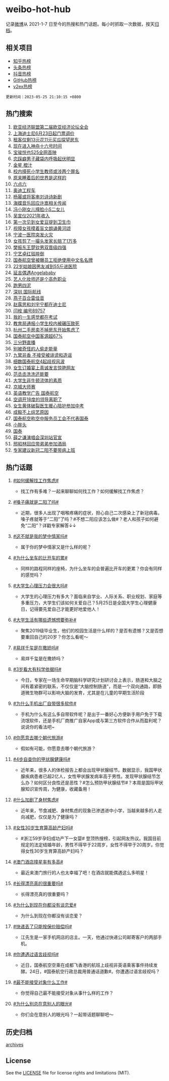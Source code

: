 # weibo-hot-hub

记录[微博](https://www.weibo.com)从 2021-1-7 日至今的热搜和热门话题。每小时抓取一次数据，按天[归档](archives)。

## 相关项目

- [知乎热榜](https://github.com/lonnyzhang423/zhihu-hot-hub)
- [头条热榜](https://github.com/lonnyzhang423/toutiao-hot-hub)
- [抖音热榜](https://github.com/lonnyzhang423/douyin-hot-hub)
- [GitHub热榜](https://github.com/lonnyzhang423/github-hot-hub)
- [v2ex热榜](https://github.com/lonnyzhang423/v2ex-hot-hub)


`更新时间：2023-05-25 21:10:15 +0800`

## 热门搜索

1. [欧亚经济联盟第二届欧亚经济论坛全会](https://m.weibo.cn/search?containerid=100103type%3D1%26t%3D10%26q%3D%23%E6%AC%A7%E4%BA%9A%E7%BB%8F%E6%B5%8E%E8%81%94%E7%9B%9F%E7%AC%AC%E4%BA%8C%E5%B1%8A%E6%AC%A7%E4%BA%9A%E7%BB%8F%E6%B5%8E%E8%AE%BA%E5%9D%9B%E5%85%A8%E4%BC%9A%23&stream_entry_id=51&isnewpage=1&extparam=seat%3D1%26stream_entry_id%3D51%26cate%3D10103%26pos%3D0%26dgr%3D0%26c_type%3D51%26filter_type%3Drealtimehot%26display_time%3D1685020213%26pre_seqid%3D168502021380706467151&luicode=10000011&lfid=106003type%253D25%2526t%253D3%2526disable_hot%253D1%2526filter_type%253Drealtimehot)
1. [上海迪士尼6月23日起门票调价](https://m.weibo.cn/search?containerid=100103type%3D1%26t%3D10%26q%3D%23%E4%B8%8A%E6%B5%B7%E8%BF%AA%E5%A3%AB%E5%B0%BC6%E6%9C%8823%E6%97%A5%E8%B5%B7%E9%97%A8%E7%A5%A8%E8%B0%83%E4%BB%B7%23&stream_entry_id=31&isnewpage=1&extparam=seat%3D1%26dgr%3D0%26band_rank%3D1%26c_type%3D31%26stream_entry_id%3D31%26realpos%3D1%26flag%3D2%26cate%3D5001%26lcate%3D5001%26pos%3D0%26q%3D%2523%25E4%25B8%258A%25E6%25B5%25B7%25E8%25BF%25AA%25E5%25A3%25AB%25E5%25B0%25BC6%25E6%259C%258823%25E6%2597%25A5%25E8%25B5%25B7%25E9%2597%25A8%25E7%25A5%25A8%25E8%25B0%2583%25E4%25BB%25B7%2523%26filter_type%3Drealtimehot%26display_time%3D1685020213%26pre_seqid%3D168502021380706467151&luicode=10000011&lfid=106003type%253D25%2526t%253D3%2526disable_hot%253D1%2526filter_type%253Drealtimehot)
1. [租客仅剩13元花11元买瓜探望房东](https://m.weibo.cn/search?containerid=100103type%3D1%26t%3D10%26q%3D%23%E7%A7%9F%E5%AE%A2%E4%BB%85%E5%89%A913%E5%85%83%E8%8A%B111%E5%85%83%E4%B9%B0%E7%93%9C%E6%8E%A2%E6%9C%9B%E6%88%BF%E4%B8%9C%23&stream_entry_id=31&isnewpage=1&extparam=seat%3D1%26dgr%3D0%26band_rank%3D2%26c_type%3D31%26stream_entry_id%3D31%26realpos%3D2%26flag%3D0%26cate%3D5001%26lcate%3D5001%26pos%3D1%26q%3D%2523%25E7%25A7%259F%25E5%25AE%25A2%25E4%25BB%2585%25E5%2589%25A913%25E5%2585%2583%25E8%258A%25B111%25E5%2585%2583%25E4%25B9%25B0%25E7%2593%259C%25E6%258E%25A2%25E6%259C%259B%25E6%2588%25BF%25E4%25B8%259C%2523%26filter_type%3Drealtimehot%26display_time%3D1685020213%26pre_seqid%3D168502021380706467151&luicode=10000011&lfid=106003type%253D25%2526t%253D3%2526disable_hot%253D1%2526filter_type%253Drealtimehot)
1. [现在进入神舟十六号时间](https://m.weibo.cn/search?containerid=100103type%3D1%26t%3D10%26q%3D%23%E7%8E%B0%E5%9C%A8%E8%BF%9B%E5%85%A5%E7%A5%9E%E8%88%9F%E5%8D%81%E5%85%AD%E5%8F%B7%E6%97%B6%E9%97%B4%23&stream_entry_id=31&isnewpage=1&extparam=seat%3D1%26dgr%3D0%26band_rank%3D3%26c_type%3D31%26stream_entry_id%3D31%26realpos%3D3%26flag%3D1%26cate%3D5001%26lcate%3D5001%26pos%3D2%26q%3D%2523%25E7%258E%25B0%25E5%259C%25A8%25E8%25BF%259B%25E5%2585%25A5%25E7%25A5%259E%25E8%2588%259F%25E5%258D%2581%25E5%2585%25AD%25E5%258F%25B7%25E6%2597%25B6%25E9%2597%25B4%2523%26filter_type%3Drealtimehot%26display_time%3D1685020213%26pre_seqid%3D168502021380706467151&luicode=10000011&lfid=106003type%253D25%2526t%253D3%2526disable_hot%253D1%2526filter_type%253Drealtimehot)
1. [宝骏悦也525全网首映](https://m.weibo.cn/search?containerid=100103type%3D1%26t%3D10%26q%3D%23%E5%AE%9D%E9%AA%8F%E6%82%A6%E4%B9%9F525%E5%85%A8%E7%BD%91%E9%A6%96%E6%98%A0%23&stream_entry_id=31&isnewpage=1&extparam=seat%3D1%26dgr%3D0%26filter_type%3Drealtimehot%26q%3D%2523%25E5%25AE%259D%25E9%25AA%258F%25E6%2582%25A6%25E4%25B9%259F525%25E5%2585%25A8%25E7%25BD%2591%25E9%25A6%2596%25E6%2598%25A0%2523%26is_ad_pos%3D1%26topic_ad%3D1%26c_type%3D31%26stream_entry_id%3D31%26pos%3D3%26lcate%3D5001%26cate%3D5001%26adid%3D188778%26band_rank%3D4%26display_time%3D1685020213%26pre_seqid%3D168502021380706467151&luicode=10000011&lfid=106003type%253D25%2526t%253D3%2526disable_hot%253D1%2526filter_type%253Drealtimehot)
1. [恋踩癖男子藏袋内呼吸起伏明显](https://m.weibo.cn/search?containerid=100103type%3D1%26t%3D10%26q%3D%23%E6%81%8B%E8%B8%A9%E7%99%96%E7%94%B7%E5%AD%90%E8%97%8F%E8%A2%8B%E5%86%85%E5%91%BC%E5%90%B8%E8%B5%B7%E4%BC%8F%E6%98%8E%E6%98%BE%23&stream_entry_id=31&isnewpage=1&extparam=seat%3D1%26dgr%3D0%26band_rank%3D4%26c_type%3D31%26stream_entry_id%3D31%26realpos%3D4%26flag%3D1%26cate%3D5001%26lcate%3D5001%26pos%3D4%26q%3D%2523%25E6%2581%258B%25E8%25B8%25A9%25E7%2599%2596%25E7%2594%25B7%25E5%25AD%2590%25E8%2597%258F%25E8%25A2%258B%25E5%2586%2585%25E5%2591%25BC%25E5%2590%25B8%25E8%25B5%25B7%25E4%25BC%258F%25E6%2598%258E%25E6%2598%25BE%2523%26filter_type%3Drealtimehot%26display_time%3D1685020213%26pre_seqid%3D168502021380706467151&luicode=10000011&lfid=106003type%253D25%2526t%253D3%2526disable_hot%253D1%2526filter_type%253Drealtimehot)
1. [金星 橙汁](https://m.weibo.cn/search?containerid=100103type%3D1%26t%3D10%26q%3D%E9%87%91%E6%98%9F+%E6%A9%99%E6%B1%81&stream_entry_id=31&isnewpage=1&extparam=seat%3D1%26dgr%3D0%26band_rank%3D5%26c_type%3D31%26stream_entry_id%3D31%26realpos%3D5%26flag%3D2%26cate%3D5001%26lcate%3D5001%26pos%3D5%26q%3D%25E9%2587%2591%25E6%2598%259F%2520%25E6%25A9%2599%25E6%25B1%2581%26filter_type%3Drealtimehot%26display_time%3D1685020213%26pre_seqid%3D168502021380706467151&luicode=10000011&lfid=106003type%253D25%2526t%253D3%2526disable_hot%253D1%2526filter_type%253Drealtimehot)
1. [校内撞死小学生教师或涉两个罪名](https://m.weibo.cn/search?containerid=100103type%3D1%26t%3D10%26q%3D%23%E6%A0%A1%E5%86%85%E6%92%9E%E6%AD%BB%E5%B0%8F%E5%AD%A6%E7%94%9F%E6%95%99%E5%B8%88%E6%88%96%E6%B6%89%E4%B8%A4%E4%B8%AA%E7%BD%AA%E5%90%8D%23&stream_entry_id=31&isnewpage=1&extparam=seat%3D1%26dgr%3D0%26band_rank%3D6%26c_type%3D31%26stream_entry_id%3D31%26realpos%3D6%26flag%3D2%26cate%3D5001%26lcate%3D5001%26pos%3D6%26q%3D%2523%25E6%25A0%25A1%25E5%2586%2585%25E6%2592%259E%25E6%25AD%25BB%25E5%25B0%258F%25E5%25AD%25A6%25E7%2594%259F%25E6%2595%2599%25E5%25B8%2588%25E6%2588%2596%25E6%25B6%2589%25E4%25B8%25A4%25E4%25B8%25AA%25E7%25BD%25AA%25E5%2590%258D%2523%26filter_type%3Drealtimehot%26display_time%3D1685020213%26pre_seqid%3D168502021380706467151&luicode=10000011&lfid=106003type%253D25%2526t%253D3%2526disable_hot%253D1%2526filter_type%253Drealtimehot)
1. [原来睡着后的世界是这样的](https://m.weibo.cn/search?containerid=100103type%3D1%26t%3D10%26q%3D%23%E5%8E%9F%E6%9D%A5%E7%9D%A1%E7%9D%80%E5%90%8E%E7%9A%84%E4%B8%96%E7%95%8C%E6%98%AF%E8%BF%99%E6%A0%B7%E7%9A%84%23&stream_entry_id=31&isnewpage=1&extparam=seat%3D1%26dgr%3D0%26band_rank%3D7%26c_type%3D31%26stream_entry_id%3D31%26realpos%3D7%26flag%3D0%26cate%3D5001%26lcate%3D5001%26pos%3D7%26q%3D%2523%25E5%258E%259F%25E6%259D%25A5%25E7%259D%25A1%25E7%259D%2580%25E5%2590%258E%25E7%259A%2584%25E4%25B8%2596%25E7%2595%258C%25E6%2598%25AF%25E8%25BF%2599%25E6%25A0%25B7%25E7%259A%2584%2523%26filter_type%3Drealtimehot%26display_time%3D1685020213%26pre_seqid%3D168502021380706467151&luicode=10000011&lfid=106003type%253D25%2526t%253D3%2526disable_hot%253D1%2526filter_type%253Drealtimehot)
1. [六点六](https://m.weibo.cn/search?containerid=100103type%3D1%26t%3D10%26q%3D%E5%85%AD%E7%82%B9%E5%85%AD&stream_entry_id=31&isnewpage=1&extparam=seat%3D1%26dgr%3D0%26band_rank%3D8%26c_type%3D31%26stream_entry_id%3D31%26realpos%3D8%26flag%3D1%26cate%3D5001%26lcate%3D5001%26pos%3D8%26q%3D%25E5%2585%25AD%25E7%2582%25B9%25E5%2585%25AD%26filter_type%3Drealtimehot%26display_time%3D1685020213%26pre_seqid%3D168502021380706467151&luicode=10000011&lfid=106003type%253D25%2526t%253D3%2526disable_hot%253D1%2526filter_type%253Drealtimehot)
1. [奥迪工程车](https://m.weibo.cn/search?containerid=100103type%3D1%26t%3D10%26q%3D%23%E5%A5%A5%E8%BF%AA%E5%B7%A5%E7%A8%8B%E8%BD%A6%23&stream_entry_id=31&isnewpage=1&extparam=seat%3D1%26dgr%3D0%26band_rank%3D9%26c_type%3D31%26stream_entry_id%3D31%26realpos%3D9%26flag%3D0%26cate%3D5001%26lcate%3D5001%26pos%3D9%26q%3D%2523%25E5%25A5%25A5%25E8%25BF%25AA%25E5%25B7%25A5%25E7%25A8%258B%25E8%25BD%25A6%2523%26filter_type%3Drealtimehot%26display_time%3D1685020213%26pre_seqid%3D168502021380706467151&luicode=10000011&lfid=106003type%253D25%2526t%253D3%2526disable_hot%253D1%2526filter_type%253Drealtimehot)
1. [杨幂或将客串刘诗诗新剧](https://m.weibo.cn/search?containerid=100103type%3D1%26t%3D10%26q%3D%23%E6%9D%A8%E5%B9%82%E6%88%96%E5%B0%86%E5%AE%A2%E4%B8%B2%E5%88%98%E8%AF%97%E8%AF%97%E6%96%B0%E5%89%A7%23&stream_entry_id=31&isnewpage=1&extparam=seat%3D1%26dgr%3D0%26band_rank%3D10%26c_type%3D31%26stream_entry_id%3D31%26realpos%3D10%26flag%3D1%26cate%3D5001%26lcate%3D5001%26pos%3D10%26q%3D%2523%25E6%259D%25A8%25E5%25B9%2582%25E6%2588%2596%25E5%25B0%2586%25E5%25AE%25A2%25E4%25B8%25B2%25E5%2588%2598%25E8%25AF%2597%25E8%25AF%2597%25E6%2596%25B0%25E5%2589%25A7%2523%26filter_type%3Drealtimehot%26display_time%3D1685020213%26pre_seqid%3D168502021380706467151&luicode=10000011&lfid=106003type%253D25%2526t%253D3%2526disable_hot%253D1%2526filter_type%253Drealtimehot)
1. [海蝶音乐回应许嵩相关传闻](https://m.weibo.cn/search?containerid=100103type%3D1%26t%3D10%26q%3D%23%E6%B5%B7%E8%9D%B6%E9%9F%B3%E4%B9%90%E5%9B%9E%E5%BA%94%E8%AE%B8%E5%B5%A9%E7%9B%B8%E5%85%B3%E4%BC%A0%E9%97%BB%23&stream_entry_id=31&isnewpage=1&extparam=seat%3D1%26dgr%3D0%26band_rank%3D11%26c_type%3D31%26stream_entry_id%3D31%26realpos%3D11%26flag%3D1%26cate%3D5001%26lcate%3D5001%26pos%3D11%26q%3D%2523%25E6%25B5%25B7%25E8%259D%25B6%25E9%259F%25B3%25E4%25B9%2590%25E5%259B%259E%25E5%25BA%2594%25E8%25AE%25B8%25E5%25B5%25A9%25E7%259B%25B8%25E5%2585%25B3%25E4%25BC%25A0%25E9%2597%25BB%2523%26filter_type%3Drealtimehot%26display_time%3D1685020213%26pre_seqid%3D168502021380706467151&luicode=10000011&lfid=106003type%253D25%2526t%253D3%2526disable_hot%253D1%2526filter_type%253Drealtimehot)
1. [冯小刚女儿撞脸小S二女儿](https://m.weibo.cn/search?containerid=100103type%3D1%26t%3D10%26q%3D%23%E5%86%AF%E5%B0%8F%E5%88%9A%E5%A5%B3%E5%84%BF%E6%92%9E%E8%84%B8%E5%B0%8FS%E4%BA%8C%E5%A5%B3%E5%84%BF%23&stream_entry_id=31&isnewpage=1&extparam=seat%3D1%26dgr%3D0%26band_rank%3D12%26c_type%3D31%26stream_entry_id%3D31%26realpos%3D12%26flag%3D2%26cate%3D5001%26lcate%3D5001%26pos%3D12%26q%3D%2523%25E5%2586%25AF%25E5%25B0%258F%25E5%2588%259A%25E5%25A5%25B3%25E5%2584%25BF%25E6%2592%259E%25E8%2584%25B8%25E5%25B0%258FS%25E4%25BA%258C%25E5%25A5%25B3%25E5%2584%25BF%2523%26filter_type%3Drealtimehot%26display_time%3D1685020213%26pre_seqid%3D168502021380706467151&luicode=10000011&lfid=106003type%253D25%2526t%253D3%2526disable_hot%253D1%2526filter_type%253Drealtimehot)
1. [吴宣仪2021年收入](https://m.weibo.cn/search?containerid=100103type%3D1%26t%3D10%26q%3D%23%E5%90%B4%E5%AE%A3%E4%BB%AA2021%E5%B9%B4%E6%94%B6%E5%85%A5%23&stream_entry_id=31&isnewpage=1&extparam=seat%3D1%26dgr%3D0%26band_rank%3D13%26c_type%3D31%26stream_entry_id%3D31%26realpos%3D13%26flag%3D2%26cate%3D5001%26lcate%3D5001%26pos%3D13%26q%3D%2523%25E5%2590%25B4%25E5%25AE%25A3%25E4%25BB%25AA2021%25E5%25B9%25B4%25E6%2594%25B6%25E5%2585%25A5%2523%26filter_type%3Drealtimehot%26display_time%3D1685020213%26pre_seqid%3D168502021380706467151&luicode=10000011&lfid=106003type%253D25%2526t%253D3%2526disable_hot%253D1%2526filter_type%253Drealtimehot)
1. [第一次见到女爱豆提到卫生巾](https://m.weibo.cn/search?containerid=100103type%3D1%26t%3D10%26q%3D%23%E7%AC%AC%E4%B8%80%E6%AC%A1%E8%A7%81%E5%88%B0%E5%A5%B3%E7%88%B1%E8%B1%86%E6%8F%90%E5%88%B0%E5%8D%AB%E7%94%9F%E5%B7%BE%23&stream_entry_id=31&isnewpage=1&extparam=seat%3D1%26dgr%3D0%26band_rank%3D14%26c_type%3D31%26stream_entry_id%3D31%26realpos%3D14%26flag%3D2%26cate%3D5001%26lcate%3D5001%26pos%3D14%26q%3D%2523%25E7%25AC%25AC%25E4%25B8%2580%25E6%25AC%25A1%25E8%25A7%2581%25E5%2588%25B0%25E5%25A5%25B3%25E7%2588%25B1%25E8%25B1%2586%25E6%258F%2590%25E5%2588%25B0%25E5%258D%25AB%25E7%2594%259F%25E5%25B7%25BE%2523%26filter_type%3Drealtimehot%26display_time%3D1685020213%26pre_seqid%3D168502021380706467151&luicode=10000011&lfid=106003type%253D25%2526t%253D3%2526disable_hot%253D1%2526filter_type%253Drealtimehot)
1. [视障女孩摸着盲文朗诵黄河颂](https://m.weibo.cn/search?containerid=100103type%3D1%26t%3D10%26q%3D%23%E8%A7%86%E9%9A%9C%E5%A5%B3%E5%AD%A9%E6%91%B8%E7%9D%80%E7%9B%B2%E6%96%87%E6%9C%97%E8%AF%B5%E9%BB%84%E6%B2%B3%E9%A2%82%23&stream_entry_id=31&isnewpage=1&extparam=seat%3D1%26dgr%3D0%26q%3D%2523%25E8%25A7%2586%25E9%259A%259C%25E5%25A5%25B3%25E5%25AD%25A9%25E6%2591%25B8%25E7%259D%2580%25E7%259B%25B2%25E6%2596%2587%25E6%259C%2597%25E8%25AF%25B5%25E9%25BB%2584%25E6%25B2%25B3%25E9%25A2%2582%2523%26band_rank%3D15%26c_type%3D31%26stream_entry_id%3D31%26realpos%3D15%26flag%3D1%26cate%3D5001%26lcate%3D5001%26pos%3D15%26adid%3D190631%26filter_type%3Drealtimehot%26display_time%3D1685020213%26pre_seqid%3D168502021380706467151&luicode=10000011&lfid=106003type%253D25%2526t%253D3%2526disable_hot%253D1%2526filter_type%253Drealtimehot)
1. [宁波一医院突发火灾](https://m.weibo.cn/search?containerid=100103type%3D1%26t%3D10%26q%3D%23%E5%AE%81%E6%B3%A2%E4%B8%80%E5%8C%BB%E9%99%A2%E7%AA%81%E5%8F%91%E7%81%AB%E7%81%BE%23&stream_entry_id=31&isnewpage=1&extparam=seat%3D1%26dgr%3D0%26band_rank%3D16%26c_type%3D31%26stream_entry_id%3D31%26realpos%3D16%26flag%3D1%26cate%3D5001%26lcate%3D5001%26pos%3D16%26q%3D%2523%25E5%25AE%2581%25E6%25B3%25A2%25E4%25B8%2580%25E5%258C%25BB%25E9%2599%25A2%25E7%25AA%2581%25E5%258F%2591%25E7%2581%25AB%25E7%2581%25BE%2523%26filter_type%3Drealtimehot%26display_time%3D1685020213%26pre_seqid%3D168502021380706467151&luicode=10000011&lfid=106003type%253D25%2526t%253D3%2526disable_hot%253D1%2526filter_type%253Drealtimehot)
1. [女孩剪了一撮头发家长赔了1万多](https://m.weibo.cn/search?containerid=100103type%3D1%26t%3D10%26q%3D%23%E5%A5%B3%E5%AD%A9%E5%89%AA%E4%BA%86%E4%B8%80%E6%92%AE%E5%A4%B4%E5%8F%91%E5%AE%B6%E9%95%BF%E8%B5%94%E4%BA%861%E4%B8%87%E5%A4%9A%23&stream_entry_id=31&isnewpage=1&extparam=seat%3D1%26dgr%3D0%26band_rank%3D17%26c_type%3D31%26stream_entry_id%3D31%26realpos%3D17%26flag%3D2%26cate%3D5001%26lcate%3D5001%26pos%3D17%26q%3D%2523%25E5%25A5%25B3%25E5%25AD%25A9%25E5%2589%25AA%25E4%25BA%2586%25E4%25B8%2580%25E6%2592%25AE%25E5%25A4%25B4%25E5%258F%2591%25E5%25AE%25B6%25E9%2595%25BF%25E8%25B5%2594%25E4%25BA%25861%25E4%25B8%2587%25E5%25A4%259A%2523%26filter_type%3Drealtimehot%26display_time%3D1685020213%26pre_seqid%3D168502021380706467151&luicode=10000011&lfid=106003type%253D25%2526t%253D3%2526disable_hot%253D1%2526filter_type%253Drealtimehot)
1. [樊振东王楚钦男双晋级四强](https://m.weibo.cn/search?containerid=100103type%3D1%26t%3D10%26q%3D%23%E6%A8%8A%E6%8C%AF%E4%B8%9C%E7%8E%8B%E6%A5%9A%E9%92%A6%E7%94%B7%E5%8F%8C%E6%99%8B%E7%BA%A7%E5%9B%9B%E5%BC%BA%23&stream_entry_id=31&isnewpage=1&extparam=seat%3D1%26dgr%3D0%26band_rank%3D18%26c_type%3D31%26stream_entry_id%3D31%26realpos%3D18%26flag%3D1%26cate%3D5001%26lcate%3D5001%26pos%3D18%26q%3D%2523%25E6%25A8%258A%25E6%258C%25AF%25E4%25B8%259C%25E7%258E%258B%25E6%25A5%259A%25E9%2592%25A6%25E7%2594%25B7%25E5%258F%258C%25E6%2599%258B%25E7%25BA%25A7%25E5%259B%259B%25E5%25BC%25BA%2523%26filter_type%3Drealtimehot%26display_time%3D1685020213%26pre_seqid%3D168502021380706467151&luicode=10000011&lfid=106003type%253D25%2526t%253D3%2526disable_hot%253D1%2526filter_type%253Drealtimehot)
1. [宁艺卓红毯摔倒](https://m.weibo.cn/search?containerid=100103type%3D1%26t%3D10%26q%3D%23%E5%AE%81%E8%89%BA%E5%8D%93%E7%BA%A2%E6%AF%AF%E6%91%94%E5%80%92%23&stream_entry_id=31&isnewpage=1&extparam=seat%3D1%26dgr%3D0%26band_rank%3D19%26c_type%3D31%26stream_entry_id%3D31%26realpos%3D19%26flag%3D0%26cate%3D5001%26lcate%3D5001%26pos%3D19%26q%3D%2523%25E5%25AE%2581%25E8%2589%25BA%25E5%258D%2593%25E7%25BA%25A2%25E6%25AF%25AF%25E6%2591%2594%25E5%2580%2592%2523%26filter_type%3Drealtimehot%26display_time%3D1685020213%26pre_seqid%3D168502021380706467151&luicode=10000011&lfid=106003type%253D25%2526t%253D3%2526disable_hot%253D1%2526filter_type%253Drealtimehot)
1. [国泰航空曾被曝员工拒绝使用中文名名牌](https://m.weibo.cn/search?containerid=100103type%3D1%26t%3D10%26q%3D%23%E5%9B%BD%E6%B3%B0%E8%88%AA%E7%A9%BA%E6%9B%BE%E8%A2%AB%E6%9B%9D%E5%91%98%E5%B7%A5%E6%8B%92%E7%BB%9D%E4%BD%BF%E7%94%A8%E4%B8%AD%E6%96%87%E5%90%8D%E5%90%8D%E7%89%8C%23&stream_entry_id=31&isnewpage=1&extparam=seat%3D1%26dgr%3D0%26band_rank%3D20%26c_type%3D31%26stream_entry_id%3D31%26realpos%3D20%26flag%3D0%26cate%3D5001%26lcate%3D5001%26pos%3D20%26q%3D%2523%25E5%259B%25BD%25E6%25B3%25B0%25E8%2588%25AA%25E7%25A9%25BA%25E6%259B%25BE%25E8%25A2%25AB%25E6%259B%259D%25E5%2591%2598%25E5%25B7%25A5%25E6%258B%2592%25E7%25BB%259D%25E4%25BD%25BF%25E7%2594%25A8%25E4%25B8%25AD%25E6%2596%2587%25E5%2590%258D%25E5%2590%258D%25E7%2589%258C%2523%26filter_type%3Drealtimehot%26display_time%3D1685020213%26pre_seqid%3D168502021380706467151&luicode=10000011&lfid=106003type%253D25%2526t%253D3%2526disable_hot%253D1%2526filter_type%253Drealtimehot)
1. [22岁姑娘因男友减到55斤进医院](https://m.weibo.cn/search?containerid=100103type%3D1%26t%3D10%26q%3D%2322%E5%B2%81%E5%A7%91%E5%A8%98%E5%9B%A0%E7%94%B7%E5%8F%8B%E5%87%8F%E5%88%B055%E6%96%A4%E8%BF%9B%E5%8C%BB%E9%99%A2%23&stream_entry_id=31&isnewpage=1&extparam=seat%3D1%26dgr%3D0%26band_rank%3D21%26c_type%3D31%26stream_entry_id%3D31%26realpos%3D21%26flag%3D1%26cate%3D5001%26lcate%3D5001%26pos%3D21%26q%3D%252322%25E5%25B2%2581%25E5%25A7%2591%25E5%25A8%2598%25E5%259B%25A0%25E7%2594%25B7%25E5%258F%258B%25E5%2587%258F%25E5%2588%25B055%25E6%2596%25A4%25E8%25BF%259B%25E5%258C%25BB%25E9%2599%25A2%2523%26filter_type%3Drealtimehot%26display_time%3D1685020213%26pre_seqid%3D168502021380706467151&luicode=10000011&lfid=106003type%253D25%2526t%253D3%2526disable_hot%253D1%2526filter_type%253Drealtimehot)
1. [延吉偶遇Angelababy](https://m.weibo.cn/search?containerid=100103type%3D1%26t%3D10%26q%3D%23%E5%BB%B6%E5%90%89%E5%81%B6%E9%81%87Angelababy%23&stream_entry_id=31&isnewpage=1&extparam=seat%3D1%26dgr%3D0%26band_rank%3D22%26c_type%3D31%26stream_entry_id%3D31%26realpos%3D22%26flag%3D1%26cate%3D5001%26lcate%3D5001%26pos%3D22%26q%3D%2523%25E5%25BB%25B6%25E5%2590%2589%25E5%2581%25B6%25E9%2581%2587Angelababy%2523%26filter_type%3Drealtimehot%26display_time%3D1685020213%26pre_seqid%3D168502021380706467151&luicode=10000011&lfid=106003type%253D25%2526t%253D3%2526disable_hot%253D1%2526filter_type%253Drealtimehot)
1. [艺人化妆师还是个高危职业](https://m.weibo.cn/search?containerid=100103type%3D1%26t%3D10%26q%3D%23%E8%89%BA%E4%BA%BA%E5%8C%96%E5%A6%86%E5%B8%88%E8%BF%98%E6%98%AF%E4%B8%AA%E9%AB%98%E5%8D%B1%E8%81%8C%E4%B8%9A%23&stream_entry_id=31&isnewpage=1&extparam=seat%3D1%26dgr%3D0%26band_rank%3D23%26c_type%3D31%26stream_entry_id%3D31%26realpos%3D23%26flag%3D0%26cate%3D5001%26lcate%3D5001%26pos%3D23%26q%3D%2523%25E8%2589%25BA%25E4%25BA%25BA%25E5%258C%2596%25E5%25A6%2586%25E5%25B8%2588%25E8%25BF%2598%25E6%2598%25AF%25E4%25B8%25AA%25E9%25AB%2598%25E5%258D%25B1%25E8%2581%258C%25E4%25B8%259A%2523%26filter_type%3Drealtimehot%26display_time%3D1685020213%26pre_seqid%3D168502021380706467151&luicode=10000011&lfid=106003type%253D25%2526t%253D3%2526disable_hot%253D1%2526filter_type%253Drealtimehot)
1. [跑男四泥](https://m.weibo.cn/search?containerid=100103type%3D1%26t%3D10%26q%3D%E8%B7%91%E7%94%B7%E5%9B%9B%E6%B3%A5&stream_entry_id=31&isnewpage=1&extparam=seat%3D1%26dgr%3D0%26band_rank%3D24%26c_type%3D31%26stream_entry_id%3D31%26realpos%3D24%26flag%3D0%26cate%3D5001%26lcate%3D5001%26pos%3D24%26q%3D%25E8%25B7%2591%25E7%2594%25B7%25E5%259B%259B%25E6%25B3%25A5%26filter_type%3Drealtimehot%26display_time%3D1685020213%26pre_seqid%3D168502021380706467151&luicode=10000011&lfid=106003type%253D25%2526t%253D3%2526disable_hot%253D1%2526filter_type%253Drealtimehot)
1. [深圳 国际航线](https://m.weibo.cn/search?containerid=100103type%3D1%26t%3D10%26q%3D%E6%B7%B1%E5%9C%B3+%E5%9B%BD%E9%99%85%E8%88%AA%E7%BA%BF&stream_entry_id=31&isnewpage=1&extparam=seat%3D1%26dgr%3D0%26band_rank%3D25%26c_type%3D31%26stream_entry_id%3D31%26realpos%3D25%26flag%3D0%26cate%3D5001%26lcate%3D5001%26pos%3D25%26q%3D%25E6%25B7%25B1%25E5%259C%25B3%2520%25E5%259B%25BD%25E9%2599%2585%25E8%2588%25AA%25E7%25BA%25BF%26filter_type%3Drealtimehot%26display_time%3D1685020213%26pre_seqid%3D168502021380706467151&luicode=10000011&lfid=106003type%253D25%2526t%253D3%2526disable_hot%253D1%2526filter_type%253Drealtimehot)
1. [燕子百合雷佳音](https://m.weibo.cn/search?containerid=100103type%3D1%26t%3D10%26q%3D%E7%87%95%E5%AD%90%E7%99%BE%E5%90%88%E9%9B%B7%E4%BD%B3%E9%9F%B3&stream_entry_id=31&isnewpage=1&extparam=seat%3D1%26dgr%3D0%26band_rank%3D26%26c_type%3D31%26stream_entry_id%3D31%26realpos%3D26%26flag%3D1%26cate%3D5001%26lcate%3D5001%26pos%3D26%26q%3D%25E7%2587%2595%25E5%25AD%2590%25E7%2599%25BE%25E5%2590%2588%25E9%259B%25B7%25E4%25BD%25B3%25E9%259F%25B3%26filter_type%3Drealtimehot%26display_time%3D1685020213%26pre_seqid%3D168502021380706467151&luicode=10000011&lfid=106003type%253D25%2526t%253D3%2526disable_hot%253D1%2526filter_type%253Drealtimehot)
1. [赵露思和刘宇宁都在迪士尼](https://m.weibo.cn/search?containerid=100103type%3D1%26t%3D10%26q%3D%23%E8%B5%B5%E9%9C%B2%E6%80%9D%E5%92%8C%E5%88%98%E5%AE%87%E5%AE%81%E9%83%BD%E5%9C%A8%E8%BF%AA%E5%A3%AB%E5%B0%BC%23&stream_entry_id=31&isnewpage=1&extparam=seat%3D1%26dgr%3D0%26band_rank%3D27%26c_type%3D31%26stream_entry_id%3D31%26realpos%3D27%26flag%3D0%26cate%3D5001%26lcate%3D5001%26pos%3D27%26q%3D%2523%25E8%25B5%25B5%25E9%259C%25B2%25E6%2580%259D%25E5%2592%258C%25E5%2588%2598%25E5%25AE%2587%25E5%25AE%2581%25E9%2583%25BD%25E5%259C%25A8%25E8%25BF%25AA%25E5%25A3%25AB%25E5%25B0%25BC%2523%26filter_type%3Drealtimehot%26display_time%3D1685020213%26pre_seqid%3D168502021380706467151&luicode=10000011&lfid=106003type%253D25%2526t%253D3%2526disable_hot%253D1%2526filter_type%253Drealtimehot)
1. [闫桉 编号89757](https://m.weibo.cn/search?containerid=100103type%3D1%26t%3D10%26q%3D%E9%97%AB%E6%A1%89+%E7%BC%96%E5%8F%B789757&stream_entry_id=31&isnewpage=1&extparam=seat%3D1%26dgr%3D0%26band_rank%3D28%26c_type%3D31%26stream_entry_id%3D31%26realpos%3D28%26flag%3D0%26cate%3D5001%26lcate%3D5001%26pos%3D28%26q%3D%25E9%2597%25AB%25E6%25A1%2589%2520%25E7%25BC%2596%25E5%258F%25B789757%26filter_type%3Drealtimehot%26display_time%3D1685020213%26pre_seqid%3D168502021380706467151&luicode=10000011&lfid=106003type%253D25%2526t%253D3%2526disable_hot%253D1%2526filter_type%253Drealtimehot)
1. [我的一生感觉都在考试](https://m.weibo.cn/search?containerid=100103type%3D1%26t%3D10%26q%3D%E6%88%91%E7%9A%84%E4%B8%80%E7%94%9F%E6%84%9F%E8%A7%89%E9%83%BD%E5%9C%A8%E8%80%83%E8%AF%95&stream_entry_id=31&isnewpage=1&extparam=seat%3D1%26dgr%3D0%26band_rank%3D29%26c_type%3D31%26stream_entry_id%3D31%26realpos%3D29%26flag%3D0%26cate%3D5001%26lcate%3D5001%26pos%3D29%26q%3D%25E6%2588%2591%25E7%259A%2584%25E4%25B8%2580%25E7%2594%259F%25E6%2584%259F%25E8%25A7%2589%25E9%2583%25BD%25E5%259C%25A8%25E8%2580%2583%25E8%25AF%2595%26filter_type%3Drealtimehot%26display_time%3D1685020213%26pre_seqid%3D168502021380706467151&luicode=10000011&lfid=106003type%253D25%2526t%253D3%2526disable_hot%253D1%2526filter_type%253Drealtimehot)
1. [教育局通报小学生校内被碾压致死](https://m.weibo.cn/search?containerid=100103type%3D1%26t%3D10%26q%3D%23%E6%95%99%E8%82%B2%E5%B1%80%E9%80%9A%E6%8A%A5%E5%B0%8F%E5%AD%A6%E7%94%9F%E6%A0%A1%E5%86%85%E8%A2%AB%E7%A2%BE%E5%8E%8B%E8%87%B4%E6%AD%BB%23&stream_entry_id=31&isnewpage=1&extparam=seat%3D1%26dgr%3D0%26band_rank%3D30%26c_type%3D31%26stream_entry_id%3D31%26realpos%3D30%26flag%3D0%26cate%3D5001%26lcate%3D5001%26pos%3D30%26q%3D%2523%25E6%2595%2599%25E8%2582%25B2%25E5%25B1%2580%25E9%2580%259A%25E6%258A%25A5%25E5%25B0%258F%25E5%25AD%25A6%25E7%2594%259F%25E6%25A0%25A1%25E5%2586%2585%25E8%25A2%25AB%25E7%25A2%25BE%25E5%258E%258B%25E8%2587%25B4%25E6%25AD%25BB%2523%26filter_type%3Drealtimehot%26display_time%3D1685020213%26pre_seqid%3D168502021380706467151&luicode=10000011&lfid=106003type%253D25%2526t%253D3%2526disable_hot%253D1%2526filter_type%253Drealtimehot)
1. [杭州二手房卖不掉房东开始焦虑了](https://m.weibo.cn/search?containerid=100103type%3D1%26t%3D10%26q%3D%23%E6%9D%AD%E5%B7%9E%E4%BA%8C%E6%89%8B%E6%88%BF%E5%8D%96%E4%B8%8D%E6%8E%89%E6%88%BF%E4%B8%9C%E5%BC%80%E5%A7%8B%E7%84%A6%E8%99%91%E4%BA%86%23&stream_entry_id=31&isnewpage=1&extparam=seat%3D1%26dgr%3D0%26band_rank%3D31%26c_type%3D31%26stream_entry_id%3D31%26realpos%3D31%26flag%3D0%26cate%3D5001%26lcate%3D5001%26pos%3D31%26q%3D%2523%25E6%259D%25AD%25E5%25B7%259E%25E4%25BA%258C%25E6%2589%258B%25E6%2588%25BF%25E5%258D%2596%25E4%25B8%258D%25E6%258E%2589%25E6%2588%25BF%25E4%25B8%259C%25E5%25BC%2580%25E5%25A7%258B%25E7%2584%25A6%25E8%2599%2591%25E4%25BA%2586%2523%26filter_type%3Drealtimehot%26display_time%3D1685020213%26pre_seqid%3D168502021380706467151&luicode=10000011&lfid=106003type%253D25%2526t%253D3%2526disable_hot%253D1%2526filter_type%253Drealtimehot)
1. [国泰航空中国客源超67%](https://m.weibo.cn/search?containerid=100103type%3D1%26t%3D10%26q%3D%23%E5%9B%BD%E6%B3%B0%E8%88%AA%E7%A9%BA%E4%B8%AD%E5%9B%BD%E5%AE%A2%E6%BA%90%E8%B6%8567%25%23&stream_entry_id=31&isnewpage=1&extparam=seat%3D1%26dgr%3D0%26band_rank%3D32%26c_type%3D31%26stream_entry_id%3D31%26realpos%3D32%26flag%3D1%26cate%3D5001%26lcate%3D5001%26pos%3D32%26q%3D%2523%25E5%259B%25BD%25E6%25B3%25B0%25E8%2588%25AA%25E7%25A9%25BA%25E4%25B8%25AD%25E5%259B%25BD%25E5%25AE%25A2%25E6%25BA%2590%25E8%25B6%258567%2525%2523%26filter_type%3Drealtimehot%26display_time%3D1685020213%26pre_seqid%3D168502021380706467151&luicode=10000011&lfid=106003type%253D25%2526t%253D3%2526disable_hot%253D1%2526filter_type%253Drealtimehot)
1. [三分野直播](https://m.weibo.cn/search?containerid=100103type%3D1%26t%3D10%26q%3D%23%E4%B8%89%E5%88%86%E9%87%8E%E7%9B%B4%E6%92%AD%23&stream_entry_id=31&isnewpage=1&extparam=seat%3D1%26dgr%3D0%26band_rank%3D33%26c_type%3D31%26stream_entry_id%3D31%26realpos%3D33%26flag%3D1%26cate%3D5001%26lcate%3D5001%26pos%3D33%26q%3D%2523%25E4%25B8%2589%25E5%2588%2586%25E9%2587%258E%25E7%259B%25B4%25E6%2592%25AD%2523%26filter_type%3Drealtimehot%26display_time%3D1685020213%26pre_seqid%3D168502021380706467151&luicode=10000011&lfid=106003type%253D25%2526t%253D3%2526disable_hot%253D1%2526filter_type%253Drealtimehot)
1. [别被奇怪的人偷走能量](https://m.weibo.cn/search?containerid=100103type%3D1%26t%3D10%26q%3D%E5%88%AB%E8%A2%AB%E5%A5%87%E6%80%AA%E7%9A%84%E4%BA%BA%E5%81%B7%E8%B5%B0%E8%83%BD%E9%87%8F&stream_entry_id=31&isnewpage=1&extparam=seat%3D1%26dgr%3D0%26band_rank%3D34%26c_type%3D31%26stream_entry_id%3D31%26realpos%3D34%26flag%3D1%26cate%3D5001%26lcate%3D5001%26pos%3D34%26q%3D%25E5%2588%25AB%25E8%25A2%25AB%25E5%25A5%2587%25E6%2580%25AA%25E7%259A%2584%25E4%25BA%25BA%25E5%2581%25B7%25E8%25B5%25B0%25E8%2583%25BD%25E9%2587%258F%26filter_type%3Drealtimehot%26display_time%3D1685020213%26pre_seqid%3D168502021380706467151&luicode=10000011&lfid=106003type%253D25%2526t%253D3%2526disable_hot%253D1%2526filter_type%253Drealtimehot)
1. [九鹭非香 不接受被诽谤和造谣](https://m.weibo.cn/search?containerid=100103type%3D1%26t%3D10%26q%3D%23%E4%B9%9D%E9%B9%AD%E9%9D%9E%E9%A6%99+%E4%B8%8D%E6%8E%A5%E5%8F%97%E8%A2%AB%E8%AF%BD%E8%B0%A4%E5%92%8C%E9%80%A0%E8%B0%A3%23&stream_entry_id=31&isnewpage=1&extparam=seat%3D1%26dgr%3D0%26band_rank%3D35%26c_type%3D31%26stream_entry_id%3D31%26realpos%3D35%26flag%3D0%26cate%3D5001%26lcate%3D5001%26pos%3D35%26q%3D%2523%25E4%25B9%259D%25E9%25B9%25AD%25E9%259D%259E%25E9%25A6%2599%2520%25E4%25B8%258D%25E6%258E%25A5%25E5%258F%2597%25E8%25A2%25AB%25E8%25AF%25BD%25E8%25B0%25A4%25E5%2592%258C%25E9%2580%25A0%25E8%25B0%25A3%2523%26filter_type%3Drealtimehot%26display_time%3D1685020213%26pre_seqid%3D168502021380706467151&luicode=10000011&lfid=106003type%253D25%2526t%253D3%2526disable_hot%253D1%2526filter_type%253Drealtimehot)
1. [细数国泰航空4起歧视风波](https://m.weibo.cn/search?containerid=100103type%3D1%26t%3D10%26q%3D%23%E7%BB%86%E6%95%B0%E5%9B%BD%E6%B3%B0%E8%88%AA%E7%A9%BA4%E8%B5%B7%E6%AD%A7%E8%A7%86%E9%A3%8E%E6%B3%A2%23&stream_entry_id=31&isnewpage=1&extparam=seat%3D1%26dgr%3D0%26band_rank%3D36%26c_type%3D31%26stream_entry_id%3D31%26realpos%3D36%26flag%3D0%26cate%3D5001%26lcate%3D5001%26pos%3D36%26q%3D%2523%25E7%25BB%2586%25E6%2595%25B0%25E5%259B%25BD%25E6%25B3%25B0%25E8%2588%25AA%25E7%25A9%25BA4%25E8%25B5%25B7%25E6%25AD%25A7%25E8%25A7%2586%25E9%25A3%258E%25E6%25B3%25A2%2523%26filter_type%3Drealtimehot%26display_time%3D1685020213%26pre_seqid%3D168502021380706467151&luicode=10000011&lfid=106003type%253D25%2526t%253D3%2526disable_hot%253D1%2526filter_type%253Drealtimehot)
1. [女生订婚宴上真诚发言惊艳网友](https://m.weibo.cn/search?containerid=100103type%3D1%26t%3D10%26q%3D%23%E5%A5%B3%E7%94%9F%E8%AE%A2%E5%A9%9A%E5%AE%B4%E4%B8%8A%E7%9C%9F%E8%AF%9A%E5%8F%91%E8%A8%80%E6%83%8A%E8%89%B3%E7%BD%91%E5%8F%8B%23&stream_entry_id=31&isnewpage=1&extparam=seat%3D1%26dgr%3D0%26band_rank%3D37%26c_type%3D31%26stream_entry_id%3D31%26realpos%3D37%26flag%3D0%26cate%3D5001%26lcate%3D5001%26pos%3D37%26q%3D%2523%25E5%25A5%25B3%25E7%2594%259F%25E8%25AE%25A2%25E5%25A9%259A%25E5%25AE%25B4%25E4%25B8%258A%25E7%259C%259F%25E8%25AF%259A%25E5%258F%2591%25E8%25A8%2580%25E6%2583%258A%25E8%2589%25B3%25E7%25BD%2591%25E5%258F%258B%2523%26filter_type%3Drealtimehot%26display_time%3D1685020213%26pre_seqid%3D168502021380706467151&luicode=10000011&lfid=106003type%253D25%2526t%253D3%2526disable_hot%253D1%2526filter_type%253Drealtimehot)
1. [范丞丞洗洗还能要](https://m.weibo.cn/search?containerid=100103type%3D1%26t%3D10%26q%3D%23%E8%8C%83%E4%B8%9E%E4%B8%9E%E6%B4%97%E6%B4%97%E8%BF%98%E8%83%BD%E8%A6%81%23&stream_entry_id=31&isnewpage=1&extparam=seat%3D1%26dgr%3D0%26band_rank%3D38%26c_type%3D31%26stream_entry_id%3D31%26realpos%3D38%26flag%3D0%26cate%3D5001%26lcate%3D5001%26pos%3D38%26q%3D%2523%25E8%258C%2583%25E4%25B8%259E%25E4%25B8%259E%25E6%25B4%2597%25E6%25B4%2597%25E8%25BF%2598%25E8%2583%25BD%25E8%25A6%2581%2523%26filter_type%3Drealtimehot%26display_time%3D1685020213%26pre_seqid%3D168502021380706467151&luicode=10000011&lfid=106003type%253D25%2526t%253D3%2526disable_hot%253D1%2526filter_type%253Drealtimehot)
1. [大学生非牛顿流体的素质](https://m.weibo.cn/search?containerid=100103type%3D1%26t%3D10%26q%3D%23%E5%A4%A7%E5%AD%A6%E7%94%9F%E9%9D%9E%E7%89%9B%E9%A1%BF%E6%B5%81%E4%BD%93%E7%9A%84%E7%B4%A0%E8%B4%A8%23&stream_entry_id=31&isnewpage=1&extparam=seat%3D1%26dgr%3D0%26band_rank%3D39%26c_type%3D31%26stream_entry_id%3D31%26realpos%3D39%26flag%3D1%26cate%3D5001%26lcate%3D5001%26pos%3D39%26q%3D%2523%25E5%25A4%25A7%25E5%25AD%25A6%25E7%2594%259F%25E9%259D%259E%25E7%2589%259B%25E9%25A1%25BF%25E6%25B5%2581%25E4%25BD%2593%25E7%259A%2584%25E7%25B4%25A0%25E8%25B4%25A8%2523%26filter_type%3Drealtimehot%26display_time%3D1685020213%26pre_seqid%3D168502021380706467151&luicode=10000011&lfid=106003type%253D25%2526t%253D3%2526disable_hot%253D1%2526filter_type%253Drealtimehot)
1. [京城大师赛](https://m.weibo.cn/search?containerid=100103type%3D1%26t%3D10%26q%3D%E4%BA%AC%E5%9F%8E%E5%A4%A7%E5%B8%88%E8%B5%9B&stream_entry_id=31&isnewpage=1&extparam=seat%3D1%26dgr%3D0%26band_rank%3D40%26c_type%3D31%26stream_entry_id%3D31%26realpos%3D40%26flag%3D1%26cate%3D5001%26lcate%3D5001%26pos%3D40%26q%3D%25E4%25BA%25AC%25E5%259F%258E%25E5%25A4%25A7%25E5%25B8%2588%25E8%25B5%259B%26filter_type%3Drealtimehot%26display_time%3D1685020213%26pre_seqid%3D168502021380706467151&luicode=10000011&lfid=106003type%253D25%2526t%253D3%2526disable_hot%253D1%2526filter_type%253Drealtimehot)
1. [英语教学广告 国泰航空](https://m.weibo.cn/search?containerid=100103type%3D1%26t%3D10%26q%3D%E8%8B%B1%E8%AF%AD%E6%95%99%E5%AD%A6%E5%B9%BF%E5%91%8A+%E5%9B%BD%E6%B3%B0%E8%88%AA%E7%A9%BA&stream_entry_id=31&isnewpage=1&extparam=seat%3D1%26dgr%3D0%26band_rank%3D41%26c_type%3D31%26stream_entry_id%3D31%26realpos%3D41%26flag%3D1%26cate%3D5001%26lcate%3D5001%26pos%3D41%26q%3D%25E8%258B%25B1%25E8%25AF%25AD%25E6%2595%2599%25E5%25AD%25A6%25E5%25B9%25BF%25E5%2591%258A%2520%25E5%259B%25BD%25E6%25B3%25B0%25E8%2588%25AA%25E7%25A9%25BA%26filter_type%3Drealtimehot%26display_time%3D1685020213%26pre_seqid%3D168502021380706467151&luicode=10000011&lfid=106003type%253D25%2526t%253D3%2526disable_hot%253D1%2526filter_type%253Drealtimehot)
1. [空调开18度的领导离职了](https://m.weibo.cn/search?containerid=100103type%3D1%26t%3D10%26q%3D%23%E7%A9%BA%E8%B0%83%E5%BC%8018%E5%BA%A6%E7%9A%84%E9%A2%86%E5%AF%BC%E7%A6%BB%E8%81%8C%E4%BA%86%23&stream_entry_id=31&isnewpage=1&extparam=seat%3D1%26dgr%3D0%26band_rank%3D42%26c_type%3D31%26stream_entry_id%3D31%26realpos%3D42%26flag%3D0%26cate%3D5001%26lcate%3D5001%26pos%3D42%26q%3D%2523%25E7%25A9%25BA%25E8%25B0%2583%25E5%25BC%258018%25E5%25BA%25A6%25E7%259A%2584%25E9%25A2%2586%25E5%25AF%25BC%25E7%25A6%25BB%25E8%2581%258C%25E4%25BA%2586%2523%26filter_type%3Drealtimehot%26display_time%3D1685020213%26pre_seqid%3D168502021380706467151&luicode=10000011&lfid=106003type%253D25%2526t%253D3%2526disable_hot%253D1%2526filter_type%253Drealtimehot)
1. [女生黄体破裂医生暖心陪护参加中考](https://m.weibo.cn/search?containerid=100103type%3D1%26t%3D10%26q%3D%23%E5%A5%B3%E7%94%9F%E9%BB%84%E4%BD%93%E7%A0%B4%E8%A3%82%E5%8C%BB%E7%94%9F%E6%9A%96%E5%BF%83%E9%99%AA%E6%8A%A4%E5%8F%82%E5%8A%A0%E4%B8%AD%E8%80%83%23&stream_entry_id=31&isnewpage=1&extparam=seat%3D1%26dgr%3D0%26band_rank%3D43%26c_type%3D31%26stream_entry_id%3D31%26realpos%3D43%26flag%3D0%26cate%3D5001%26lcate%3D5001%26pos%3D43%26q%3D%2523%25E5%25A5%25B3%25E7%2594%259F%25E9%25BB%2584%25E4%25BD%2593%25E7%25A0%25B4%25E8%25A3%2582%25E5%258C%25BB%25E7%2594%259F%25E6%259A%2596%25E5%25BF%2583%25E9%2599%25AA%25E6%258A%25A4%25E5%258F%2582%25E5%258A%25A0%25E4%25B8%25AD%25E8%2580%2583%2523%26filter_type%3Drealtimehot%26display_time%3D1685020213%26pre_seqid%3D168502021380706467151&luicode=10000011&lfid=106003type%253D25%2526t%253D3%2526disable_hot%253D1%2526filter_type%253Drealtimehot)
1. [成毅不上综艺原因](https://m.weibo.cn/search?containerid=100103type%3D1%26t%3D10%26q%3D%23%E6%88%90%E6%AF%85%E4%B8%8D%E4%B8%8A%E7%BB%BC%E8%89%BA%E5%8E%9F%E5%9B%A0%23&stream_entry_id=31&isnewpage=1&extparam=seat%3D1%26dgr%3D0%26band_rank%3D44%26c_type%3D31%26stream_entry_id%3D31%26realpos%3D44%26flag%3D0%26cate%3D5001%26lcate%3D5001%26pos%3D44%26q%3D%2523%25E6%2588%2590%25E6%25AF%2585%25E4%25B8%258D%25E4%25B8%258A%25E7%25BB%25BC%25E8%2589%25BA%25E5%258E%259F%25E5%259B%25A0%2523%26filter_type%3Drealtimehot%26display_time%3D1685020213%26pre_seqid%3D168502021380706467151&luicode=10000011&lfid=106003type%253D25%2526t%253D3%2526disable_hot%253D1%2526filter_type%253Drealtimehot)
1. [国泰航空称空中服务员工会不代表国泰](https://m.weibo.cn/search?containerid=100103type%3D1%26t%3D10%26q%3D%23%E5%9B%BD%E6%B3%B0%E8%88%AA%E7%A9%BA%E7%A7%B0%E7%A9%BA%E4%B8%AD%E6%9C%8D%E5%8A%A1%E5%91%98%E5%B7%A5%E4%BC%9A%E4%B8%8D%E4%BB%A3%E8%A1%A8%E5%9B%BD%E6%B3%B0%23&stream_entry_id=31&isnewpage=1&extparam=seat%3D1%26dgr%3D0%26band_rank%3D45%26c_type%3D31%26stream_entry_id%3D31%26realpos%3D45%26flag%3D0%26cate%3D5001%26lcate%3D5001%26pos%3D45%26q%3D%2523%25E5%259B%25BD%25E6%25B3%25B0%25E8%2588%25AA%25E7%25A9%25BA%25E7%25A7%25B0%25E7%25A9%25BA%25E4%25B8%25AD%25E6%259C%258D%25E5%258A%25A1%25E5%2591%2598%25E5%25B7%25A5%25E4%25BC%259A%25E4%25B8%258D%25E4%25BB%25A3%25E8%25A1%25A8%25E5%259B%25BD%25E6%25B3%25B0%2523%26filter_type%3Drealtimehot%26display_time%3D1685020213%26pre_seqid%3D168502021380706467151&luicode=10000011&lfid=106003type%253D25%2526t%253D3%2526disable_hot%253D1%2526filter_type%253Drealtimehot)
1. [小胖头](https://m.weibo.cn/search?containerid=100103type%3D1%26t%3D10%26q%3D%E5%B0%8F%E8%83%96%E5%A4%B4&stream_entry_id=31&isnewpage=1&extparam=seat%3D1%26dgr%3D0%26band_rank%3D46%26c_type%3D31%26stream_entry_id%3D31%26realpos%3D46%26flag%3D1%26cate%3D5001%26lcate%3D5001%26pos%3D46%26q%3D%25E5%25B0%258F%25E8%2583%2596%25E5%25A4%25B4%26filter_type%3Drealtimehot%26display_time%3D1685020213%26pre_seqid%3D168502021380706467151&luicode=10000011&lfid=106003type%253D25%2526t%253D3%2526disable_hot%253D1%2526filter_type%253Drealtimehot)
1. [国泰](https://m.weibo.cn/search?containerid=100103type%3D1%26t%3D10%26q%3D%E5%9B%BD%E6%B3%B0&stream_entry_id=31&isnewpage=1&extparam=seat%3D1%26dgr%3D0%26band_rank%3D47%26c_type%3D31%26stream_entry_id%3D31%26realpos%3D47%26flag%3D0%26cate%3D5001%26lcate%3D5001%26pos%3D47%26q%3D%25E5%259B%25BD%25E6%25B3%25B0%26filter_type%3Drealtimehot%26display_time%3D1685020213%26pre_seqid%3D168502021380706467151&luicode=10000011&lfid=106003type%253D25%2526t%253D3%2526disable_hot%253D1%2526filter_type%253Drealtimehot)
1. [薛之谦演唱会深圳站官宣](https://m.weibo.cn/search?containerid=100103type%3D1%26t%3D10%26q%3D%23%E8%96%9B%E4%B9%8B%E8%B0%A6%E6%BC%94%E5%94%B1%E4%BC%9A%E6%B7%B1%E5%9C%B3%E7%AB%99%E5%AE%98%E5%AE%A3%23&stream_entry_id=31&isnewpage=1&extparam=seat%3D1%26dgr%3D0%26band_rank%3D48%26c_type%3D31%26stream_entry_id%3D31%26realpos%3D48%26flag%3D0%26cate%3D5001%26lcate%3D5001%26pos%3D48%26q%3D%2523%25E8%2596%259B%25E4%25B9%258B%25E8%25B0%25A6%25E6%25BC%2594%25E5%2594%25B1%25E4%25BC%259A%25E6%25B7%25B1%25E5%259C%25B3%25E7%25AB%2599%25E5%25AE%2598%25E5%25AE%25A3%2523%26filter_type%3Drealtimehot%26display_time%3D1685020213%26pre_seqid%3D168502021380706467151&luicode=10000011&lfid=106003type%253D25%2526t%253D3%2526disable_hot%253D1%2526filter_type%253Drealtimehot)
1. [邢昭林回应带弟弟参加酒局](https://m.weibo.cn/search?containerid=100103type%3D1%26t%3D10%26q%3D%23%E9%82%A2%E6%98%AD%E6%9E%97%E5%9B%9E%E5%BA%94%E5%B8%A6%E5%BC%9F%E5%BC%9F%E5%8F%82%E5%8A%A0%E9%85%92%E5%B1%80%23&stream_entry_id=31&isnewpage=1&extparam=seat%3D1%26dgr%3D0%26band_rank%3D49%26c_type%3D31%26stream_entry_id%3D31%26realpos%3D49%26flag%3D1%26cate%3D5001%26lcate%3D5001%26pos%3D49%26q%3D%2523%25E9%2582%25A2%25E6%2598%25AD%25E6%259E%2597%25E5%259B%259E%25E5%25BA%2594%25E5%25B8%25A6%25E5%25BC%259F%25E5%25BC%259F%25E5%258F%2582%25E5%258A%25A0%25E9%2585%2592%25E5%25B1%2580%2523%26filter_type%3Drealtimehot%26display_time%3D1685020213%26pre_seqid%3D168502021380706467151&luicode=10000011&lfid=106003type%253D25%2526t%253D3%2526disable_hot%253D1%2526filter_type%253Drealtimehot)
1. [专家建议新冠二阳不要带病上班](https://m.weibo.cn/search?containerid=100103type%3D1%26t%3D10%26q%3D%23%E4%B8%93%E5%AE%B6%E5%BB%BA%E8%AE%AE%E6%96%B0%E5%86%A0%E4%BA%8C%E9%98%B3%E4%B8%8D%E8%A6%81%E5%B8%A6%E7%97%85%E4%B8%8A%E7%8F%AD%23&stream_entry_id=31&isnewpage=1&extparam=seat%3D1%26dgr%3D0%26band_rank%3D50%26c_type%3D31%26stream_entry_id%3D31%26realpos%3D50%26flag%3D0%26cate%3D5001%26lcate%3D5001%26pos%3D50%26q%3D%2523%25E4%25B8%2593%25E5%25AE%25B6%25E5%25BB%25BA%25E8%25AE%25AE%25E6%2596%25B0%25E5%2586%25A0%25E4%25BA%258C%25E9%2598%25B3%25E4%25B8%258D%25E8%25A6%2581%25E5%25B8%25A6%25E7%2597%2585%25E4%25B8%258A%25E7%258F%25AD%2523%26filter_type%3Drealtimehot%26display_time%3D1685020213%26pre_seqid%3D168502021380706467151&luicode=10000011&lfid=106003type%253D25%2526t%253D3%2526disable_hot%253D1%2526filter_type%253Drealtimehot)

## 热门话题

1. [#如何缓解找工作焦虑#](https://m.weibo.cn/search?containerid=231522type%3D1%26t%3D10%26q%3D%23%E5%A6%82%E4%BD%95%E7%BC%93%E8%A7%A3%E6%89%BE%E5%B7%A5%E4%BD%9C%E7%84%A6%E8%99%91%23&stream_entry_id=128&isnewpage=1&extparam=seat%3D1%26dgr%3D0%26cate%3D5004%26pos%3D1-0-0%26unitid%3D1684852407681%26c_type%3D128%26lcate%3D5004%26display_time%3D1685020215%26pre_seqid%3D168502021577303267842&luicode=10000011&lfid=231648_-_4)
    - 找工作有多难？一起来聊聊如何找工作？如何缓解找工作焦虑？

1. [#嗓子痛就是二阳了吗#](https://m.weibo.cn/search?containerid=231522type%3D1%26t%3D10%26q%3D%23%E5%97%93%E5%AD%90%E7%97%9B%E5%B0%B1%E6%98%AF%E4%BA%8C%E9%98%B3%E4%BA%86%E5%90%97%23&stream_entry_id=128&isnewpage=1&extparam=seat%3D1%26dgr%3D0%26cate%3D5004%26pos%3D1-0-1%26unitid%3D1684995768333%26c_type%3D128%26lcate%3D5004%26display_time%3D1685020215%26pre_seqid%3D168502021577303267842&luicode=10000011&lfid=231648_-_4)
    - 近期，很多人出现了咽喉疼痛的症状，担心自己二次感染上了新冠病毒。嗓子疼就等于“二阳”了吗？#不想二阳应该怎么做#？老人和孩子如何避免“二阳”？详戳专家解答↓↓

1. [#这不就是我的梦中情家吗#](https://m.weibo.cn/search?containerid=231522type%3D1%26t%3D10%26q%3D%23%E8%BF%99%E4%B8%8D%E5%B0%B1%E6%98%AF%E6%88%91%E7%9A%84%E6%A2%A6%E4%B8%AD%E6%83%85%E5%AE%B6%E5%90%97%23&stream_entry_id=128&isnewpage=1&extparam=seat%3D1%26dgr%3D0%26cate%3D5004%26pos%3D1-0-2%26unitid%3D1685013463328%26c_type%3D128%26lcate%3D5004%26display_time%3D1685020215%26pre_seqid%3D168502021577303267842&luicode=10000011&lfid=231648_-_4)
    - 属于你的梦中情家又是什么样的呢？

1. [#为什么坐车的比开车的累#](https://m.weibo.cn/search?containerid=231522type%3D1%26t%3D10%26q%3D%23%E4%B8%BA%E4%BB%80%E4%B9%88%E5%9D%90%E8%BD%A6%E7%9A%84%E6%AF%94%E5%BC%80%E8%BD%A6%E7%9A%84%E7%B4%AF%23&stream_entry_id=128&isnewpage=1&extparam=seat%3D1%26dgr%3D0%26cate%3D5004%26pos%3D1-0-3%26unitid%3D1684988546669%26c_type%3D128%26lcate%3D5004%26display_time%3D1685020215%26pre_seqid%3D168502021577303267842&luicode=10000011&lfid=231648_-_4)
    - 同样的路程同样的座椅，为什么坐车的会普遍比开车的更累？你会有同样的感觉吗？

1. [#大学生心理压力会很大吗#](https://m.weibo.cn/search?containerid=231522type%3D1%26t%3D10%26q%3D%23%E5%A4%A7%E5%AD%A6%E7%94%9F%E5%BF%83%E7%90%86%E5%8E%8B%E5%8A%9B%E4%BC%9A%E5%BE%88%E5%A4%A7%E5%90%97%23&stream_entry_id=128&isnewpage=1&extparam=seat%3D1%26dgr%3D0%26cate%3D5004%26pos%3D1-0-4%26unitid%3D1684999964636%26c_type%3D128%26lcate%3D5004%26display_time%3D1685020215%26pre_seqid%3D168502021577303267842&luicode=10000011&lfid=231648_-_4)
    - 大学生的心理压力有多大？面临来自学业、人际关系、职业规划、家庭等多重压力，大学生们该如何关爱自己？5月25日是全国大学生心理健康日，记得要先爱自己才能更好地爱他人！

1. [#大学生活有哪些遗憾想要弥补#](https://m.weibo.cn/search?containerid=231522type%3D1%26t%3D10%26q%3D%23%E5%A4%A7%E5%AD%A6%E7%94%9F%E6%B4%BB%E6%9C%89%E5%93%AA%E4%BA%9B%E9%81%97%E6%86%BE%E6%83%B3%E8%A6%81%E5%BC%A5%E8%A1%A5%23&stream_entry_id=128&isnewpage=1&extparam=seat%3D1%26dgr%3D0%26cate%3D5004%26pos%3D1-0-5%26unitid%3D1685014685439%26c_type%3D128%26lcate%3D5004%26display_time%3D1685020215%26pre_seqid%3D168502021577303267842&luicode=10000011&lfid=231648_-_4)
    - 聚焦2019级毕业生，他们的校园生活是什么样的？是否有遗憾？又是否想要重回自己的20岁？你怎么看呢～

1. [#易烊千玺是在撒娇吗#](https://m.weibo.cn/search?containerid=231522type%3D1%26t%3D10%26q%3D%23%E6%98%93%E7%83%8A%E5%8D%83%E7%8E%BA%E6%98%AF%E5%9C%A8%E6%92%92%E5%A8%87%E5%90%97%23&stream_entry_id=128&isnewpage=1&extparam=seat%3D1%26dgr%3D0%26cate%3D5004%26pos%3D1-0-6%26unitid%3D1684975335527%26c_type%3D128%26lcate%3D5004%26display_time%3D1685020215%26pre_seqid%3D168502021577303267842&luicode=10000011&lfid=231648_-_4)
    - 易烊千玺是在撒娇吗？

1. [#3岁看大有科学依据吗#](https://m.weibo.cn/search?containerid=231522type%3D1%26t%3D10%26q%3D%233%E5%B2%81%E7%9C%8B%E5%A4%A7%E6%9C%89%E7%A7%91%E5%AD%A6%E4%BE%9D%E6%8D%AE%E5%90%97%23&stream_entry_id=128&isnewpage=1&extparam=seat%3D1%26dgr%3D0%26cate%3D5004%26pos%3D1-0-7%26unitid%3D1684919571063%26c_type%3D128%26lcate%3D5004%26display_time%3D1685020215%26pre_seqid%3D168502021577303267842&luicode=10000011&lfid=231648_-_4)
    - 今日，专家在一场生命早期脑科学研究计划研讨会上表示，肠道和大脑之间有着紧密的联系，不仅仅是“大脑控制肠道”，而是一个双向通路，即肠道微生物群可以影响大脑的发育，尤其是在儿童的早期生活阶段

1. [#为什么手机出厂自带很多软件#](https://m.weibo.cn/search?containerid=231522type%3D1%26t%3D10%26q%3D%23%E4%B8%BA%E4%BB%80%E4%B9%88%E6%89%8B%E6%9C%BA%E5%87%BA%E5%8E%82%E8%87%AA%E5%B8%A6%E5%BE%88%E5%A4%9A%E8%BD%AF%E4%BB%B6%23&stream_entry_id=128&isnewpage=1&extparam=seat%3D1%26dgr%3D0%26cate%3D5004%26pos%3D1-0-8%26unitid%3D1685003852823%26c_type%3D128%26lcate%3D5004%26display_time%3D1685020215%26pre_seqid%3D168502021577303267842&luicode=10000011&lfid=231648_-_4)
    - 手机为什么有这么多自带软件呢？是出于一番好心方便新手用户免于下载流氓软件，还是手机厂商推广自家App或与第三方软件合作从而盈利呢？说说你的看法吧~

1. [#你愿意去哪个朝代旅游#](https://m.weibo.cn/search?containerid=231522type%3D1%26t%3D10%26q%3D%23%E4%BD%A0%E6%84%BF%E6%84%8F%E5%8E%BB%E5%93%AA%E4%B8%AA%E6%9C%9D%E4%BB%A3%E6%97%85%E6%B8%B8%23&stream_entry_id=128&isnewpage=1&extparam=seat%3D1%26dgr%3D0%26cate%3D5004%26pos%3D1-0-9%26unitid%3D1685017962670%26c_type%3D128%26lcate%3D5004%26display_time%3D1685020215%26pre_seqid%3D168502021577303267842&luicode=10000011&lfid=231648_-_4)
    - 假如有可能，你愿意去哪个朝代旅游？  ​​​

1. [#4步自查你的甲状腺健康吗#](https://m.weibo.cn/search?containerid=231522type%3D1%26t%3D10%26q%3D%234%E6%AD%A5%E8%87%AA%E6%9F%A5%E4%BD%A0%E7%9A%84%E7%94%B2%E7%8A%B6%E8%85%BA%E5%81%A5%E5%BA%B7%E5%90%97%23&stream_entry_id=128&isnewpage=1&extparam=seat%3D1%26dgr%3D0%26cate%3D5004%26pos%3D1-0-10%26unitid%3D1684990367432%26c_type%3D128%26lcate%3D5004%26display_time%3D1685020215%26pre_seqid%3D168502021577303267842&luicode=10000011&lfid=231648_-_4)
    - 近年来，很多人的体检报告上都会出现甲状腺结节。数据显示，我国甲状腺疾病患者已超2亿人，女性甲状腺发病率高于男性。发现甲状腺结节怎么办？如何区分良性还是恶性？#怎么预防甲状腺结节#？本周是国际甲状腺知识宣传周，为健康，收藏备用！ ​​

1. [#什么加剧了身材焦虑#](https://m.weibo.cn/search?containerid=231522type%3D1%26t%3D10%26q%3D%23%E4%BB%80%E4%B9%88%E5%8A%A0%E5%89%A7%E4%BA%86%E8%BA%AB%E6%9D%90%E7%84%A6%E8%99%91%23&stream_entry_id=128&isnewpage=1&extparam=seat%3D1%26dgr%3D0%26cate%3D5004%26pos%3D1-0-11%26unitid%3D1684911157690%26c_type%3D128%26lcate%3D5004%26display_time%3D1685020215%26pre_seqid%3D168502021577303267842&luicode=10000011&lfid=231648_-_4)
    - 近年来，节食减肥、身材焦虑的现象已渗透进中小学，当越来越多的人走向减肥，仅仅是为了健康吗？

1. [#女性30岁生育算高龄产妇吗#](https://m.weibo.cn/search?containerid=231522type%3D1%26t%3D10%26q%3D%23%E5%A5%B3%E6%80%A730%E5%B2%81%E7%94%9F%E8%82%B2%E7%AE%97%E9%AB%98%E9%BE%84%E4%BA%A7%E5%A6%87%E5%90%97%23&stream_entry_id=128&isnewpage=1&extparam=seat%3D1%26dgr%3D0%26cate%3D5004%26pos%3D1-0-12%26unitid%3D1684926148670%26c_type%3D128%26lcate%3D5004%26display_time%3D1685020215%26pre_seqid%3D168502021577303267842&luicode=10000011&lfid=231648_-_4)
    - #浙江59岁孕妇成功产下一女婴# 登顶热搜榜，引起网友热议。我国目前规定的法定结婚年龄，男性不得早于22周岁，女性不得早于20周岁。你觉得女性30岁生育算高龄产妇吗？

1. [#澳门酒店撞星率有多高#](https://m.weibo.cn/search?containerid=231522type%3D1%26t%3D10%26q%3D%23%E6%BE%B3%E9%97%A8%E9%85%92%E5%BA%97%E6%92%9E%E6%98%9F%E7%8E%87%E6%9C%89%E5%A4%9A%E9%AB%98%23&stream_entry_id=128&isnewpage=1&extparam=seat%3D1%26dgr%3D0%26cate%3D5004%26pos%3D1-0-13%26unitid%3D1684985871233%26c_type%3D128%26lcate%3D5004%26display_time%3D1685020215%26pre_seqid%3D168502021577303267842&luicode=10000011&lfid=231648_-_4)
    - 最近来澳门旅行的人也太幸福了吧！在酒店就能偶遇这么多明星！

1. [#长得漂亮真的很重要吗#](https://m.weibo.cn/search?containerid=231522type%3D1%26t%3D10%26q%3D%23%E9%95%BF%E5%BE%97%E6%BC%82%E4%BA%AE%E7%9C%9F%E7%9A%84%E5%BE%88%E9%87%8D%E8%A6%81%E5%90%97%23&stream_entry_id=128&isnewpage=1&extparam=seat%3D1%26dgr%3D0%26cate%3D5004%26pos%3D1-0-14%26unitid%3D1684916883013%26c_type%3D128%26lcate%3D5004%26display_time%3D1685020215%26pre_seqid%3D168502021577303267842&luicode=10000011&lfid=231648_-_4)
    - 长得漂亮真的很重要吗？

1. [#为什么到现在你都没有谈恋爱#](https://m.weibo.cn/search?containerid=231522type%3D1%26t%3D10%26q%3D%23%E4%B8%BA%E4%BB%80%E4%B9%88%E5%88%B0%E7%8E%B0%E5%9C%A8%E4%BD%A0%E9%83%BD%E6%B2%A1%E6%9C%89%E8%B0%88%E6%81%8B%E7%88%B1%23&stream_entry_id=128&isnewpage=1&extparam=seat%3D1%26dgr%3D0%26cate%3D5004%26pos%3D1-0-15%26unitid%3D1684925263268%26c_type%3D128%26lcate%3D5004%26display_time%3D1685020215%26pre_seqid%3D168502021577303267842&luicode=10000011&lfid=231648_-_4)
    - 为什么到现在你都没有谈恋爱？

1. [#快递丢了只能按保价赔偿吗#](https://m.weibo.cn/search?containerid=231522type%3D1%26t%3D10%26q%3D%23%E5%BF%AB%E9%80%92%E4%B8%A2%E4%BA%86%E5%8F%AA%E8%83%BD%E6%8C%89%E4%BF%9D%E4%BB%B7%E8%B5%94%E5%81%BF%E5%90%97%23&stream_entry_id=128&isnewpage=1&extparam=seat%3D1%26dgr%3D0%26cate%3D5004%26pos%3D1-0-16%26unitid%3D1684978363582%26c_type%3D128%26lcate%3D5004%26display_time%3D1685020215%26pre_seqid%3D168502021577303267842&luicode=10000011&lfid=231648_-_4)
    - 江先生是一家手机网店的店主。一天，他通过快递公司邮寄客户的两部手机。

1. [#你遭遇过语言歧视吗#](https://m.weibo.cn/search?containerid=231522type%3D1%26t%3D10%26q%3D%23%E4%BD%A0%E9%81%AD%E9%81%87%E8%BF%87%E8%AF%AD%E8%A8%80%E6%AD%A7%E8%A7%86%E5%90%97%23&stream_entry_id=128&isnewpage=1&extparam=seat%3D1%26dgr%3D0%26cate%3D5004%26pos%3D1-0-17%26unitid%3D1684926152450%26c_type%3D128%26lcate%3D5004%26display_time%3D1685020215%26pre_seqid%3D168502021577303267842&luicode=10000011&lfid=231648_-_4)
    - 近日，国泰航空空乘在成都飞香港的航班上歧视非英语乘客事件持续发酵。24日，#国泰航空行政总裁用普通话道歉#。你遭遇过语言歧视吗？

1. [#最不能接受对象什么工作#](https://m.weibo.cn/search?containerid=231522type%3D1%26t%3D10%26q%3D%23%E6%9C%80%E4%B8%8D%E8%83%BD%E6%8E%A5%E5%8F%97%E5%AF%B9%E8%B1%A1%E4%BB%80%E4%B9%88%E5%B7%A5%E4%BD%9C%23&stream_entry_id=128&isnewpage=1&extparam=seat%3D1%26dgr%3D0%26cate%3D5004%26pos%3D1-0-18%26unitid%3D1684922862432%26c_type%3D128%26lcate%3D5004%26display_time%3D1685020215%26pre_seqid%3D168502021577303267842&luicode=10000011&lfid=231648_-_4)
    - 你觉得自己最不能接受对象从事什么样的工作？

1. [#为什么别总在意别人的眼光#](https://m.weibo.cn/search?containerid=231522type%3D1%26t%3D10%26q%3D%23%E4%B8%BA%E4%BB%80%E4%B9%88%E5%88%AB%E6%80%BB%E5%9C%A8%E6%84%8F%E5%88%AB%E4%BA%BA%E7%9A%84%E7%9C%BC%E5%85%89%23&stream_entry_id=128&isnewpage=1&extparam=seat%3D1%26dgr%3D0%26cate%3D5004%26pos%3D1-0-19%26unitid%3D1684983171342%26c_type%3D128%26lcate%3D5004%26display_time%3D1685020215%26pre_seqid%3D168502021577303267842&luicode=10000011&lfid=231648_-_4)
    - 你们会在意别人的眼光吗？一起带话题聊聊吧～


## 历史归档

[archives](archives)

## License

See the [LICENSE](LICENSE) file for license rights and limitations (MIT).
